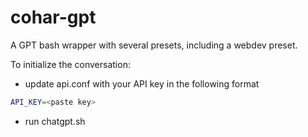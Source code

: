 # cohar-gpt
A GPT bash wrapper with several presets, including a webdev preset. 

To initialize the conversation: 

+ update api.conf with your API key in the following format 

```bash
API_KEY=<paste key>
```

+ run chatgpt.sh
